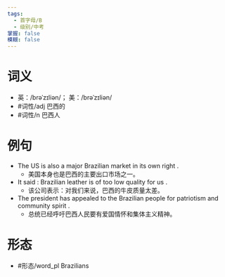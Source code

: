 ```yaml
---
tags:
  - 首字母/B
  - 级别/中考
掌握: false
模糊: false
---
```

# 词义
- 英：/brəˈzɪliən/； 美：/brəˈzɪliən/
- #词性/adj  巴西的
- #词性/n  巴西人
# 例句
- The US is also a major Brazilian market in its own right .
	- 美国本身也是巴西的主要出口市场之一。
- It said : Brazilian leather is of too low quality for us .
	- 该公司表示：对我们来说，巴西的牛皮质量太差。
- The president has appealed to the Brazilian people for patriotism and community spirit .
	- 总统已经呼吁巴西人民要有爱国情怀和集体主义精神。
# 形态
- #形态/word_pl Brazilians
